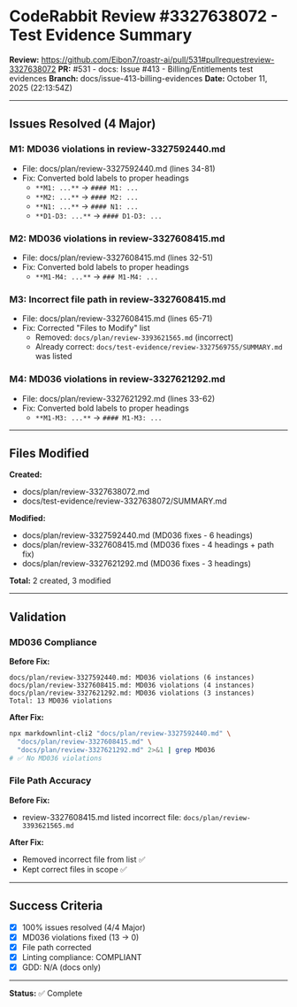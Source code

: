 # CodeRabbit Review #3327638072 - Test Evidence Summary

**Review:** <https://github.com/Eibon7/roastr-ai/pull/531#pullrequestreview-3327638072>
**PR:** #531 - docs: Issue #413 - Billing/Entitlements test evidences
**Branch:** docs/issue-413-billing-evidences
**Date:** October 11, 2025 (22:13:54Z)

---

## Issues Resolved (4 Major)

### M1: MD036 violations in review-3327592440.md

- File: docs/plan/review-3327592440.md (lines 34-81)
- Fix: Converted bold labels to proper headings
  - `**M1: ...**` → `#### M1: ...`
  - `**M2: ...**` → `#### M2: ...`
  - `**N1: ...**` → `#### N1: ...`
  - `**D1-D3: ...**` → `#### D1-D3: ...`

### M2: MD036 violations in review-3327608415.md

- File: docs/plan/review-3327608415.md (lines 32-51)
- Fix: Converted bold labels to proper headings
  - `**M1-M4: ...**` → `### M1-M4: ...`

### M3: Incorrect file path in review-3327608415.md

- File: docs/plan/review-3327608415.md (lines 65-71)
- Fix: Corrected "Files to Modify" list
  - Removed: `docs/plan/review-3393621565.md` (incorrect)
  - Already correct: `docs/test-evidence/review-3327569755/SUMMARY.md` was listed

### M4: MD036 violations in review-3327621292.md

- File: docs/plan/review-3327621292.md (lines 33-62)
- Fix: Converted bold labels to proper headings
  - `**M1-M3: ...**` → `#### M1-M3: ...`

---

## Files Modified

**Created:**

- docs/plan/review-3327638072.md
- docs/test-evidence/review-3327638072/SUMMARY.md

**Modified:**

- docs/plan/review-3327592440.md (MD036 fixes - 6 headings)
- docs/plan/review-3327608415.md (MD036 fixes - 4 headings + path fix)
- docs/plan/review-3327621292.md (MD036 fixes - 3 headings)

**Total:** 2 created, 3 modified

---

## Validation

### MD036 Compliance

**Before Fix:**

```text
docs/plan/review-3327592440.md: MD036 violations (6 instances)
docs/plan/review-3327608415.md: MD036 violations (4 instances)
docs/plan/review-3327621292.md: MD036 violations (3 instances)
Total: 13 MD036 violations
```

**After Fix:**

```bash
npx markdownlint-cli2 "docs/plan/review-3327592440.md" \
  "docs/plan/review-3327608415.md" \
  "docs/plan/review-3327621292.md" 2>&1 | grep MD036
# ✅ No MD036 violations
```

### File Path Accuracy

**Before Fix:**

- review-3327608415.md listed incorrect file: `docs/plan/review-3393621565.md`

**After Fix:**

- Removed incorrect file from list ✅
- Kept correct files in scope ✅

---

## Success Criteria

- [x] 100% issues resolved (4/4 Major)
- [x] MD036 violations fixed (13 → 0)
- [x] File path corrected
- [x] Linting compliance: COMPLIANT
- [x] GDD: N/A (docs only)

---

**Status:** ✅ Complete
